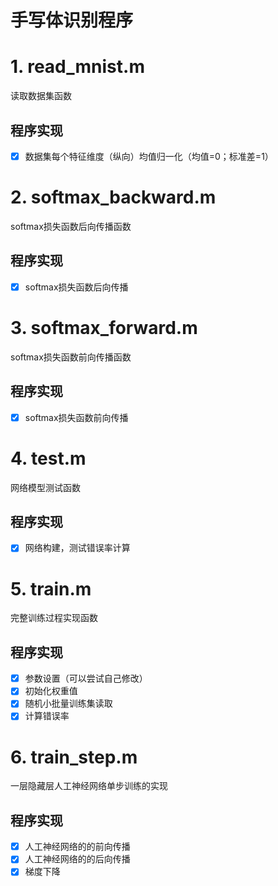 # 手写体识别程序

# 1. read_mnist.m

读取数据集函数

## 程序实现

- [x] 数据集每个特征维度（纵向）均值归一化（均值=0；标准差=1）

# 2. softmax_backward.m

softmax损失函数后向传播函数

## 程序实现

- [x] softmax损失函数后向传播

# 3. softmax_forward.m

softmax损失函数前向传播函数

## 程序实现

- [x] softmax损失函数前向传播

# 4. test.m

网络模型测试函数

## 程序实现

- [x] 网络构建，测试错误率计算

# 5. train.m

完整训练过程实现函数

## 程序实现

- [x] 参数设置（可以尝试自己修改）
- [x] 初始化权重值
- [x] 随机小批量训练集读取
- [x] 计算错误率

# 6. train_step.m

一层隐藏层人工神经网络单步训练的实现

## 程序实现

- [x] 人工神经网络的的前向传播
- [x] 人工神经网络的的后向传播
- [x] 梯度下降